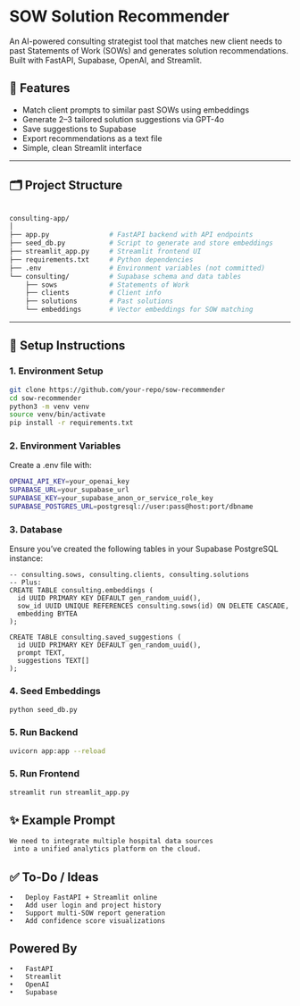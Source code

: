 # SOW Solution Recommender

An AI-powered consulting strategist tool that matches new client needs to past Statements of Work (SOWs) and generates solution recommendations. Built with FastAPI, Supabase, OpenAI, and Streamlit.

## 🔧 Features

- Match client prompts to similar past SOWs using embeddings
- Generate 2–3 tailored solution suggestions via GPT-4o
- Save suggestions to Supabase
- Export recommendations as a text file
- Simple, clean Streamlit interface

---

## 🗂️ Project Structure

```bash

consulting-app/
│
├── app.py               # FastAPI backend with API endpoints
├── seed_db.py           # Script to generate and store embeddings
├── streamlit_app.py     # Streamlit frontend UI
├── requirements.txt     # Python dependencies
├── .env                 # Environment variables (not committed)
└── consulting/          # Supabase schema and data tables
    ├── sows             # Statements of Work
    ├── clients          # Client info
    ├── solutions        # Past solutions
    └── embeddings       # Vector embeddings for SOW matching
```
---

## 🚀 Setup Instructions

### 1. Environment Setup

```bash
git clone https://github.com/your-repo/sow-recommender
cd sow-recommender
python3 -m venv venv
source venv/bin/activate
pip install -r requirements.txt
```

### 2. Environment Variables

Create a .env file with:
```bash
OPENAI_API_KEY=your_openai_key
SUPABASE_URL=your_supabase_url
SUPABASE_KEY=your_supabase_anon_or_service_role_key
SUPABASE_POSTGRES_URL=postgresql://user:pass@host:port/dbname
```

### 3. Database

Ensure you’ve created the following tables in your Supabase PostgreSQL instance:

```postgresql
-- consulting.sows, consulting.clients, consulting.solutions
-- Plus:
CREATE TABLE consulting.embeddings (
  id UUID PRIMARY KEY DEFAULT gen_random_uuid(),
  sow_id UUID UNIQUE REFERENCES consulting.sows(id) ON DELETE CASCADE,
  embedding BYTEA
);

CREATE TABLE consulting.saved_suggestions (
  id UUID PRIMARY KEY DEFAULT gen_random_uuid(),
  prompt TEXT,
  suggestions TEXT[]
);
```

### 4. Seed Embeddings

```bash
python seed_db.py
```

### 5. Run Backend

```bash
uvicorn app:app --reload
```

### 5. Run Frontend

```bash
streamlit run streamlit_app.py
```

## ✨ Example Prompt

```bash
We need to integrate multiple hospital data sources
 into a unified analytics platform on the cloud.
```

## ✅ To-Do / Ideas
	•	Deploy FastAPI + Streamlit online
	•	Add user login and project history
	•	Support multi-SOW report generation
	•	Add confidence score visualizations


## Powered By

	•	FastAPI
	•	Streamlit
	•	OpenAI
	•	Supabase
